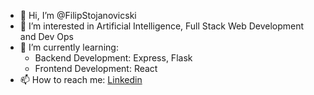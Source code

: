 - 👋 Hi, I’m @FilipStojanovicski
- 👀 I’m interested in Artificial Intelligence, Full Stack Web Development and Dev Ops
- 🌱 I’m currently learning:
  - Backend Development: Express, Flask
  - Frontend Development: React
- 📫 How to reach me: [Linkedin](https://www.linkedin.com/in/filip-stojanovic-166382120)

<!---
FilipStojanovicski/FilipStojanovicski is a ✨ special ✨ repository because its `README.md` (this file) appears on your GitHub profile.
You can click the Preview link to take a look at your changes.
--->
